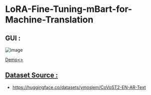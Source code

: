 # LoRA-Fine-Tuning-mBart-for-Machine-Translation
## GUI : 
![image](https://github.com/user-attachments/assets/a73bafa3-16f4-4a20-a389-12a67774ef48)

<a href="https://huggingface.co/spaces/ZiadWaleed/arabic-english-translator">Demo<>

## Dataset Source : 
 - https://huggingface.co/datasets/ymoslem/CoVoST2-EN-AR-Text
